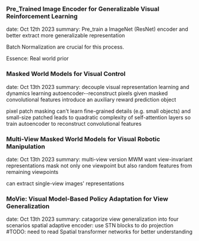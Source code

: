 ### Pre_Trained Image Encoder for Generalizable Visual Reinforcement Learning
date: Oct 12th 2023
summary:
Pre_train a ImageNet (ResNet) encoder and better extract more generalizable representation 

Batch Normalization are crucial for this process.

Essence: Real world prior

### Masked World Models for Visual Control
date: Oct 13th 2023
summary:
decouple visual representation learning and dynamics learning
autoencoder--reconstruct pixels given masked convolutional features
introduce an auxiliary reward prediction object

pixel patch masking can't learn fine-grained details (e.g. small objects) and small-size patched leads to quadratic complexity of self-attention layers
so train autoencoder to reconstruct convolutional features

### Multi-View Masked World Models for Visual Robotic Manipulation
date: Oct 13th 2023
summary:
multi-view version MWM
want view-invariant representations
mask not only one viewpoint but also random features from remaining viewpoints

can extract single-view images' representations

### MoVie: Visual Model-Based Policy Adaptation for View Generalization
date: Oct 13th 2023
summary:
catagorize view generalization into four scenarios
spatial adaptive encoder: use STN blocks to do projection
#TODO: need to read Spatial transformer networks for better understanding
